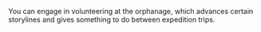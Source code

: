 You can engage in volunteering at the orphanage, which advances certain storylines and gives something to do between expedition trips.